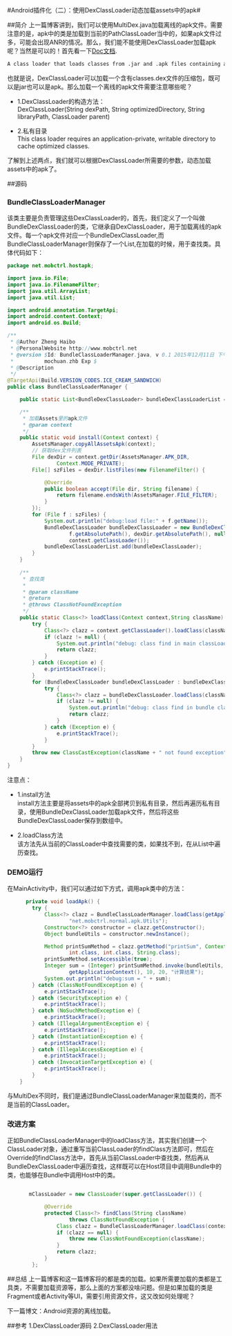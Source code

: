#Android插件化（二）：使用DexClassLoader动态加载assets中的apk#

##简介
上一篇博客讲到，我们可以使用MultiDex.java加载离线的apk文件。需要注意的是，apk中的类是加载到当前的PathClassLoader当中的，如果apk文件过多，可能会出现ANR的情况。那么，我们能不能使用DexClassLoader加载apk呢？当然是可以的！首先看一下[Doc文档](http://developer.android.com/intl/zh-cn/reference/dalvik/system/DexClassLoader.html).

```html
A class loader that loads classes from .jar and .apk files containing a classes.dex entry. This can be used to execute code not installed as part of an application.
```

也就是说，DexClassLoader可以加载一个含有classes.dex文件的压缩包，既可以是jar也可以是apk。那么加载一个离线的apk文件需要注意哪些呢？<br>

- 1.DexClassLoader的构造方法：<br>
DexClassLoader(String dexPath, String optimizedDirectory, String libraryPath, ClassLoader parent)

- 2.私有目录<br>
This class loader requires an application-private, writable directory to cache optimized classes. 

了解到上述两点，我们就可以根据DexClassLoader所需要的参数，动态加载assets中的apk了。

##源码<br>

### BundleClassLoaderManager<br>
该类主要是负责管理这些DexClassLoader的，首先，我们定义了一个叫做BundleDexClassLoader的类，它继承自DexClassLoader，用于加载离线的apk文件。每一个apk文件对应一个BundleDexClassLoader,而BundleClassLoaderManager则保存了一个List<BundleDexClassLoader>,在加载的时候，用于查找类。具体代码如下：
<br>
```java
package net.mobctrl.hostapk;

import java.io.File;
import java.io.FilenameFilter;
import java.util.ArrayList;
import java.util.List;

import android.annotation.TargetApi;
import android.content.Context;
import android.os.Build;

/**
 * @Author Zheng Haibo
 * @PersonalWebsite http://www.mobctrl.net
 * @version $Id: BundleClassLoaderManager.java, v 0.1 2015年12月11日 下午7:30:59
 *          mochuan.zhb Exp $
 * @Description
 */
@TargetApi(Build.VERSION_CODES.ICE_CREAM_SANDWICH)
public class BundleClassLoaderManager {

	public static List<BundleDexClassLoader> bundleDexClassLoaderList = new ArrayList<BundleDexClassLoader>();

	/**
	 * 加载Assets里的apk文件
	 * @param context
	 */
	public static void install(Context context) {
		AssetsManager.copyAllAssetsApk(context);
		// 获取dex文件列表
		File dexDir = context.getDir(AssetsManager.APK_DIR,
				Context.MODE_PRIVATE);
		File[] szFiles = dexDir.listFiles(new FilenameFilter() {

			@Override
			public boolean accept(File dir, String filename) {
				return filename.endsWith(AssetsManager.FILE_FILTER);
			}
		});
		for (File f : szFiles) {
			System.out.println("debug:load file:" + f.getName());
			BundleDexClassLoader bundleDexClassLoader = new BundleDexClassLoader(
					f.getAbsolutePath(), dexDir.getAbsolutePath(), null,
					context.getClassLoader());
			bundleDexClassLoaderList.add(bundleDexClassLoader);
		}
	}
	
	/**
	 * 查找类
	 * 
	 * @param className
	 * @return
	 * @throws ClassNotFoundException
	 */
	public static Class<?> loadClass(Context context,String className) throws ClassNotFoundException {
		try {
			Class<?> clazz = context.getClassLoader().loadClass(className);
			if (clazz != null) {
				System.out.println("debug: class find in main classLoader");
				return clazz;
			}
		} catch (Exception e) {
			e.printStackTrace();
		}
		for (BundleDexClassLoader bundleDexClassLoader : bundleDexClassLoaderList) {
			try {
				Class<?> clazz = bundleDexClassLoader.loadClass(className);
				if (clazz != null) {
					System.out.println("debug: class find in bundle classLoader");
					return clazz;
				}
			} catch (Exception e) {
				e.printStackTrace();
			}
		}
		throw new ClassCastException(className + " not found exception");
	}
}

```

注意点：<br>

- 1.install方法<br>
install方法主要是将assets中的apk全部拷贝到私有目录，然后再遍历私有目录，使用BundleDexClassLoader加载apk文件，然后将这些BundleDexClassLoader保存到数组中。

- 2.loadClass方法<br>
该方法先从当前的ClassLoader中查找需要的类，如果找不到，在从List<BundleDexClassLoader>中遍历查找。

### DEMO运行
在MainActivity中，我们可以通过如下方式，调用apk类中的方法：<br>
```java
      private void loadApk() {
		try {
			Class<?> clazz = BundleClassLoaderManager.loadClass(getApplicationContext(),
					"net.mobctrl.normal.apk.Utils");
			Constructor<?> constructor = clazz.getConstructor();
			Object bundleUtils = constructor.newInstance();

			Method printSumMethod = clazz.getMethod("printSum", Context.class,
					int.class, int.class, String.class);
			printSumMethod.setAccessible(true);
			Integer sum = (Integer) printSumMethod.invoke(bundleUtils,
					getApplicationContext(), 10, 20, "计算结果");
			System.out.println("debug:sum = " + sum);
		} catch (ClassNotFoundException e) {
			e.printStackTrace();
		} catch (SecurityException e) {
			e.printStackTrace();
		} catch (NoSuchMethodException e) {
			e.printStackTrace();
		} catch (IllegalArgumentException e) {
			e.printStackTrace();
		} catch (InstantiationException e) {
			e.printStackTrace();
		} catch (IllegalAccessException e) {
			e.printStackTrace();
		} catch (InvocationTargetException e) {
			e.printStackTrace();
		}
	}
```

与MultiDex不同时，我们是通过BundleClassLoaderManager来加载类的，而不是当前的ClassLoader。

### 改进方案
正如BundleClassLoaderManager中的loadClass方法，其实我们创建一个ClassLoader对象，通过重写当前ClassLoader的findClass方法即可，然后在Override的findClass方法中，首先从当前ClassLoader中查找类，然后再从BundleDexClassLoader中遍历查找，这样既可以在Host项目中调用Bundle中的类，也能够在Bundle中调用Host中的类。

```java

       mClassLoader = new ClassLoader(super.getClassLoader()) {

			@Override
			protected Class<?> findClass(String className)
					throws ClassNotFoundException {
				Class clazz = BundleClassLoaderManager.loadClass(context,className);
				if (clazz == null) {
					throw new ClassNotFoundException(className);
				}
				return clazz;
			}
		};

```

##总结
上一篇博客和这一篇博客将的都是类的加载。如果所需要加载的类都是工具类，不需要加载资源等，那么上面的方案都没啥问题。但是如果加载的类是Fragment或者Activity等UI，需要引用资源文件，这又改如何处理呢？

下一篇博文：Android资源的离线加载。

##参考
1.DexClassLoader源码
2.DexClassLoader用法